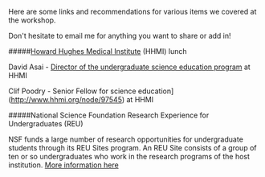 Here are some links and recommendations for various items we covered at the workshop.

Don't hesitate to email me for anything you want to share or add in!

#####[Howard Hughes Medical Institute](https://www.hhmi.org/) (HHMI) lunch

David Asai - [Director of the undergraduate science education program](http://www.hhmi.org/news/hhmi-appoints-david-asai-undergraduate-science-education-program-director) at HHMI

Clif Poodry - Senior Fellow for science education](http://www.hhmi.org/node/97545) at HHMI

#####National Science Foundation Research Experience for Undergraduates (REU)

NSF funds a large number of research opportunities for undergraduate students through its REU Sites program. An REU Site consists of a group of ten or so undergraduates who work in the research programs of the host institution.
[More information here](http://www.nsf.gov/crssprgm/reu/)
